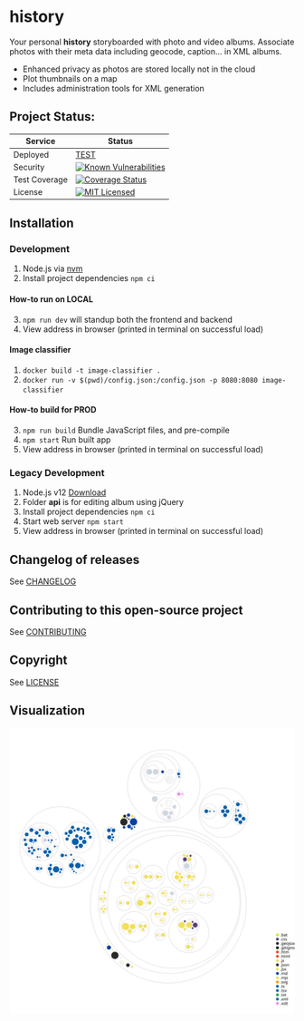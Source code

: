 # history

Your personal **history** storyboarded with photo and video albums. Associate photos with their meta data including geocode, caption... in XML albums.
* Enhanced privacy as photos are stored locally not in the cloud
* Plot thumbnails on a map
* Includes administration tools for XML generation

## Project Status:
| Service | Status |
|---|---|
| Deployed | [TEST](https://history.domaindesign.ca/) |
| Security | [![Known Vulnerabilities](https://snyk.io/test/github/danactive/history/badge.svg)](https://app.snyk.io/org/danactive/project/ca45a886-fc61-402f-9cd1-69bf22b35f24) |
| Test Coverage | [![Coverage Status](https://coveralls.io/repos/github/danactive/history/badge.svg?branch=master)](https://coveralls.io/github/danactive/history?branch=master) |
| License | [![MIT Licensed](http://img.shields.io/badge/license-MIT-blue.svg?style=flat-square)](http://opensource.org/licenses/MIT) |

## Installation

### Development
1. Node.js via [nvm](https://github.com/nvm-sh/nvm)
2. Install project dependencies `npm ci`

#### How-to run on LOCAL
3. `npm run dev` will standup both the frontend and backend
4. View address in browser (printed in terminal on successful load)

#### Image classifier
1. `docker build -t image-classifier .`
1. `docker run -v $(pwd)/config.json:/config.json -p 8080:8080 image-classifier`

#### How-to build for PROD
3. `npm run build` Bundle JavaScript files, and pre-compile
4. `npm start` Run built app
5. View address in browser (printed in terminal on successful load)

### Legacy Development
1. Node.js v12 [Download](https://nodejs.org/)
1. Folder **api** is for editing album using jQuery
1. Install project dependencies `npm ci`
1. Start web server `npm start`
1. View address in browser (printed in terminal on successful load)

## Changelog of releases
See [CHANGELOG](CHANGELOG.md)

## Contributing to this open-source project
See [CONTRIBUTING](api/CONTRIBUTING.md)

## Copyright
See [LICENSE](LICENSE)

## Visualization
![Visualization of the codebase](./diagram.svg)
